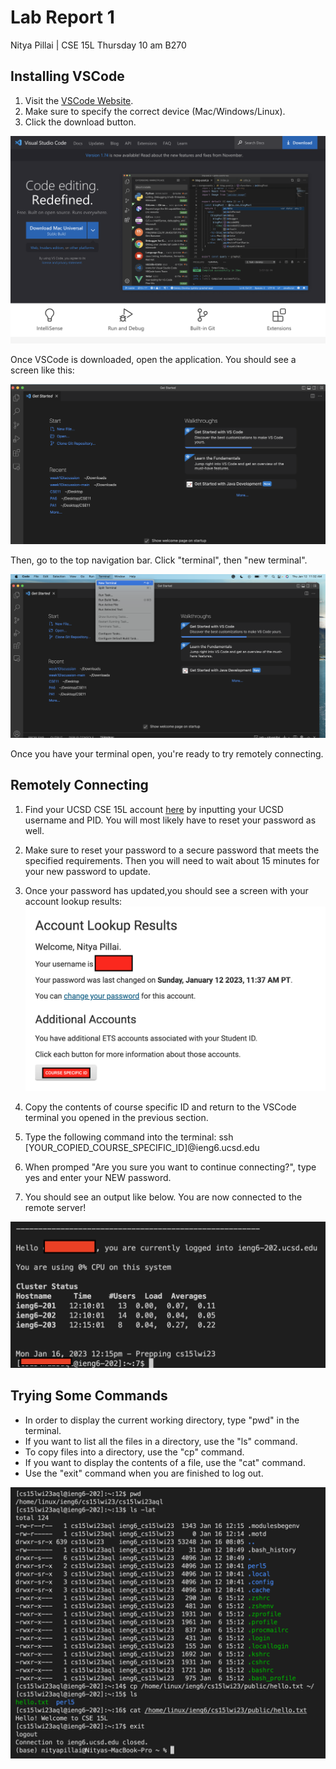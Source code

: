 # Lab Report 1
Nitya Pillai | CSE 15L Thursday 10 am B270
## Installing VSCode
1. Visit the [VSCode Website](https://code.visualstudio.com/).
2. Make sure to specify the correct device (Mac/Windows/Linux).
3. Click the download button.

![Image](./images/vscodeDownload.png)

Once VSCode is downloaded, open the application. You should see a screen like this:

![Image](./images/vscodeLanding.png)

Then, go to the top navigation bar. Click "terminal", then "new terminal".

![Image](./images/vscodeTerminal.png)

Once you have your terminal open, you're ready to try remotely connecting. 
## Remotely Connecting 
1. Find your UCSD CSE 15L account [here](https://sdacs.ucsd.edu/~icc/index.php) by inputting your UCSD username and PID. You will most likely have to reset your password as well.
2. Make sure to reset your password to a secure password that meets the specified requirements. Then you will need to wait about 15 minutes for your new password to update. 

3. Once your password has updated,you should  see a screen with your account lookup results:
![Image](./images/accountLookup.png)
4. Copy the contents of course specific ID and return to the VSCode terminal you opened in the previous section. 
5. Type the following command into the terminal: ssh [YOUR_COPIED_COURSE_SPECIFIC_ID]@ieng6.ucsd.edu 
6. When promped "Are you sure you want to continue connecting?", type yes and enter your NEW password.
7. You should see an output like below. You are now connected to the remote server!

![Image](./images/loggedinSSH.png)

## Trying Some Commands
- In order to display the current working directory, type "pwd" in the terminal. 
- If you want to list all the files in a directory, use the "ls" command. 
- To copy files into a directory, use the "cp" command.
- If you want to display the contents of a file, use the "cat" command.
- Use the "exit" command when you are finished to log out. 

![Image](./images/sampleCommands.png)
